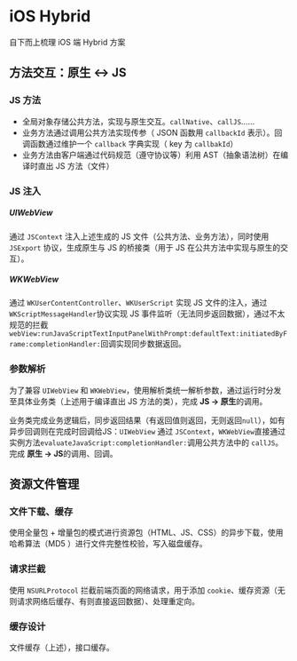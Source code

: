 # iOS Hybrid

自下而上梳理 iOS 端 Hybrid 方案

## 方法交互：原生 ↔ JS

### JS 方法

- 全局对象存储公共方法，实现与原生交互。`callNative`、`callJS`……
- 业务方法通过调用公共方法实现传参（ JSON 函数用 `callbackId` 表示）。回调函数通过维护一个 `callback` 字典实现（ key 为 `callbakId`）
- 业务方法由客户端通过代码规范（遵守协议等）利用 AST（抽象语法树）在编译时直出 JS 方法（文件）

### JS 注入

##### UIWebView

通过 `JSContext` 注入上述生成的 JS 文件（公共方法、业务方法），同时使用 `JSExport` 协议，生成原生与 JS 的桥接类（用于 JS 在公共方法中实现与原生的交互）。

##### WKWebView

通过 `WKUserContentController`、`WKUserScript` 实现 JS 文件的注入，通过`WKScriptMessageHandler`协议实现 JS 事件监听（无法同步返回数据），通过不太规范的拦截`webView:runJavaScriptTextInputPanelWithPrompt:defaultText:initiatedByFrame:completionHandler:`回调实现同步数据返回。

### 参数解析

为了兼容 `UIWebView` 和 `WKWebView`，使用解析类统一解析参数，通过运行时分发至具体业务类（上述用于编译直出 JS 方法的类），完成 **JS → 原生**的调用。

业务类完成业务逻辑后，同步返回结果（有返回值则返回，无则返回`null`），如有异步回调则在完成时回调给JS：`UIWebView` 通过 `JSContext`，`WKWebView`直接通过实例方法`evaluateJavaScript:completionHandler:`调用公共方法中的 `callJS`。完成 **原生 → JS**的调用、回调。

## 资源文件管理

### 文件下载、缓存

使用全量包 + 增量包的模式进行资源包（HTML、JS、CSS）的异步下载，使用哈希算法（MD5 ）进行文件完整性校验，写入磁盘缓存。

### 请求拦截

使用 `NSURLProtocol` 拦截前端页面的网络请求，用于添加 `cookie`、缓存资源（无则请求网络后缓存、有则直接返回数据）、处理重定向。

### 缓存设计

文件缓存（上述），接口缓存。

